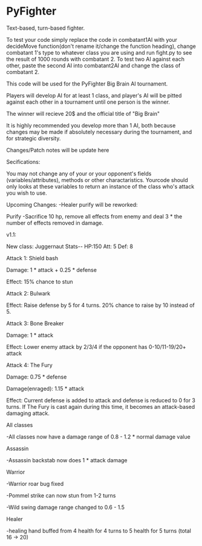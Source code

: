 # PyFighter
Text-based, turn-based fighter.

To test your code simply replace the code in combatant1AI with your decideMove function(don't rename it/change the function heading), change combatant 1's type to whatever class you are using and run fight.py to see the result of 1000 rounds with combatant 2. To test two AI against each other, paste the second AI into combatant2AI and change the class of combatant 2.


This code will be used for the PyFighter Big Brain AI tournament. 

Players will develop AI for at least 1 class, and player's AI will be pitted against each other in a tournament until one person is the winner. 

The winner will recieve 20$ and the official title of "Big Brain"

It is highly recommended you develop more than 1 AI, both because changes may be made if absolutely necessary during the tournament, and for strategic diversity.

Changes/Patch notes will be update here

Secifications: 

You may not change any of your or your opponent's fields (variables/attributes), methods or other charactaristics. Yourcode should only looks at these variables to return an instance of the class who's attack you wish to use.


Upcoming Changes:
-Healer purify will be reworked:

Purify
-Sacrifice 10 hp, remove all effects from enemy and deal 3 * the number of effects removed in damage.


v1.1:

New class: Juggernaut
Stats-- HP:150 Att: 5 Def: 8

Attack 1: Shield bash

Damage: 1 * attack + 0.25 * defense

Effect: 15% chance to stun



Attack 2: Bulwark

Effect: Raise defense by 5 for 4 turns. 20% chance to raise by 10 instead of 5.



Attack 3: Bone Breaker

Damage: 1 * attack

Effect: Lower enemy attack by 2/3/4 if the opponent has 0-10/11-19/20+ attack



Attack 4: The Fury

Damage: 0.75 * defense

Damage(enraged): 1.15 * attack

Effect: Current defense is added to attack and defense is reduced to 0 for 3 turns. If The Fury is cast again during this time, it becomes an attack-based damaging attack.




All classes

-All classes now have a damage range of 0.8 - 1.2 * normal damage value


Assassin

-Assassin backstab now does 1 * attack damage


Warrior

-Warrior roar bug fixed

-Pommel strike can now stun from 1-2 turns

-Wild swing damage range changed to 0.6 - 1.5


Healer

-healing hand buffed from 4 health for 4 turns to 5 health for 5 turns (total 16 -> 20)

